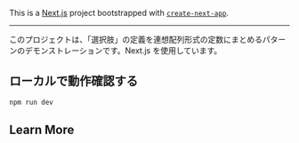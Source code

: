 This is a [Next.js](https://nextjs.org/) project bootstrapped with [`create-next-app`](https://github.com/vercel/next.js/tree/canary/packages/create-next-app).

---

このプロジェクトは、「選択肢」の定義を連想配列形式の定数にまとめるパターンのデモンストレーションです。Next.js を使用しています。

## ローカルで動作確認する

```bash
npm run dev
```

## Learn More
